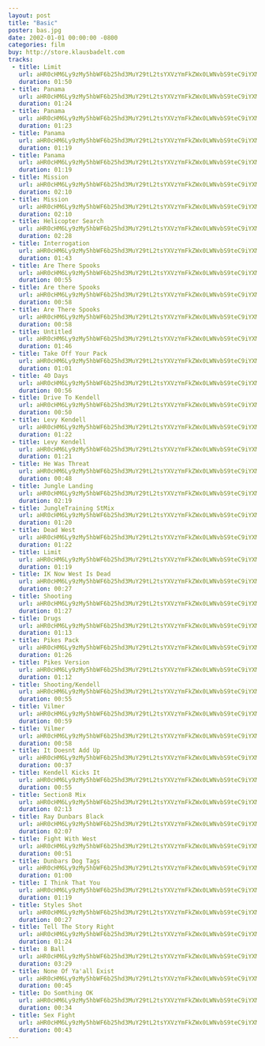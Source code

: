 ```yaml
---
layout: post
title: "Basic"
poster: bas.jpg
date: 2002-01-01 00:00:00 -0800
categories: film
buy: http://store.klausbadelt.com
tracks:
 - title: Limit
   url: aHR0cHM6Ly9zMy5hbWF6b25hd3MuY29tL2tsYXVzYmFkZWx0LWNvbS9teC9iYXMvQmFzaWMgMW0zIExpbWl0Lm1wMw==
   duration: 01:50
 - title: Panama
   url: aHR0cHM6Ly9zMy5hbWF6b25hd3MuY29tL2tsYXVzYmFkZWx0LWNvbS9teC9iYXMvMW0yQS4yIFBhbmFtYSBTdE1peC5tcDM=
   duration: 01:24
 - title: Panama
   url: aHR0cHM6Ly9zMy5hbWF6b25hd3MuY29tL2tsYXVzYmFkZWx0LWNvbS9teC9iYXMvMW0yQS4zIFBhbmFtYSBTdE1peC5tcDM=
   duration: 01:23
 - title: Panama
   url: aHR0cHM6Ly9zMy5hbWF6b25hd3MuY29tL2tsYXVzYmFkZWx0LWNvbS9teC9iYXMvMW0yQi4xIFBhbmFtYSBTdE1peC5tcDM=
   duration: 01:19
 - title: Panama
   url: aHR0cHM6Ly9zMy5hbWF6b25hd3MuY29tL2tsYXVzYmFkZWx0LWNvbS9teC9iYXMvMW0ycmV2LjFyIFBhbmFtYSBTdE1peC5tcDM=
   duration: 01:19
 - title: Mission
   url: aHR0cHM6Ly9zMy5hbWF6b25hd3MuY29tL2tsYXVzYmFkZWx0LWNvbS9teC9iYXMvMW0zLjIgTWlzc2lvbiBTdE1peC5tcDM=
   duration: 02:10
 - title: Mission
   url: aHR0cHM6Ly9zMy5hbWF6b25hd3MuY29tL2tsYXVzYmFkZWx0LWNvbS9teC9iYXMvMW0zLjIgTWlzc2lvblN0TWl4LU5PUk1fMDEubXAz
   duration: 02:10
 - title: Helicopter Search
   url: aHR0cHM6Ly9zMy5hbWF6b25hd3MuY29tL2tsYXVzYmFkZWx0LWNvbS9teC9iYXMvMW00LjMgSGVsaWNvcHRlclNlYXJjaCBTdE1peC5tcDM=
   duration: 02:28
 - title: Interrogation
   url: aHR0cHM6Ly9zMy5hbWF6b25hd3MuY29tL2tsYXVzYmFkZWx0LWNvbS9teC9iYXMvMW01LjAgSW50ZXJyb2dhdGlvbiBTdE1peC5tcDM=
   duration: 01:43
 - title: Are There Spooks
   url: aHR0cHM6Ly9zMy5hbWF6b25hd3MuY29tL2tsYXVzYmFkZWx0LWNvbS9teC9iYXMvMW02LjEgQXJlVGhlcmVTcG9va3MgU3RNaXgubXAz
   duration: 00:55
 - title: Are there Spooks
   url: aHR0cHM6Ly9zMy5hbWF6b25hd3MuY29tL2tsYXVzYmFkZWx0LWNvbS9teC9iYXMvMW02LjIgQXJlIHRoZXJlIFNwb29rcyBTdE1peC5tcDM=
   duration: 00:58
 - title: Are There Spooks
   url: aHR0cHM6Ly9zMy5hbWF6b25hd3MuY29tL2tsYXVzYmFkZWx0LWNvbS9teC9iYXMvMW02LjUgQXJlVGhlcmVTcG9va3NTdE1peC5tcDM=
   duration: 00:58
 - title: Untitled
   url: aHR0cHM6Ly9zMy5hbWF6b25hd3MuY29tL2tsYXVzYmFkZWx0LWNvbS9teC9iYXMvMW03LjEgU3RNaXgubXAz
   duration: 01:46
 - title: Take Off Your Pack
   url: aHR0cHM6Ly9zMy5hbWF6b25hd3MuY29tL2tsYXVzYmFkZWx0LWNvbS9teC9iYXMvMm0xMC4zIFRha2VPZmZZb3VyUGFjayBTdE1peC5tcDM=
   duration: 01:01
 - title: 40 Days
   url: aHR0cHM6Ly9zMy5hbWF6b25hd3MuY29tL2tsYXVzYmFkZWx0LWNvbS9teC9iYXMvMm0xMS4zIDQwRGF5cyBTdE1peC5tcDM=
   duration: 00:56
 - title: Drive To Kendell
   url: aHR0cHM6Ly9zMy5hbWF6b25hd3MuY29tL2tsYXVzYmFkZWx0LWNvbS9teC9iYXMvMm0xMi4yIERyaXZlVG9LZW5kZWxsIFN0TWl4Lm1wMw==
   duration: 00:50
 - title: Levy Kendell
   url: aHR0cHM6Ly9zMy5hbWF6b25hd3MuY29tL2tsYXVzYmFkZWx0LWNvbS9teC9iYXMvMm0xMy40IExldnlLZW5kZWxsIFN0TWl4Lm1wMw==
   duration: 01:22
 - title: Levy Kendell
   url: aHR0cHM6Ly9zMy5hbWF6b25hd3MuY29tL2tsYXVzYmFkZWx0LWNvbS9teC9iYXMvMm0xMy41IExldnlLZW5kZWxsIFN0TWl4Lm1wMw==
   duration: 01:21
 - title: He Was Threat
   url: aHR0cHM6Ly9zMy5hbWF6b25hd3MuY29tL2tsYXVzYmFkZWx0LWNvbS9teC9iYXMvMm0xNC4wICBIZVdhc1RocmVhdCBTdE1peC5tcDM=
   duration: 00:48
 - title: Jungle Landing
   url: aHR0cHM6Ly9zMy5hbWF6b25hd3MuY29tL2tsYXVzYmFkZWx0LWNvbS9teC9iYXMvMm0xNS43IEp1bmdsZUxhbmRpbmcgU3RNaXgubXAz
   duration: 02:19
 - title: JungleTraining StMix
   url: aHR0cHM6Ly9zMy5hbWF6b25hd3MuY29tL2tsYXVzYmFkZWx0LWNvbS9teC9iYXMvMm05LjQgSnVuZ2xlVHJhaW5pbmcgU3RNaXgubXAz
   duration: 01:20
 - title: Dead West
   url: aHR0cHM6Ly9zMy5hbWF6b25hd3MuY29tL2tsYXVzYmFkZWx0LWNvbS9teC9iYXMvM20xNi4yIERlYWRXZXN0IFN0TWl4Lm1wMw==
   duration: 01:22
 - title: Limit
   url: aHR0cHM6Ly9zMy5hbWF6b25hd3MuY29tL2tsYXVzYmFkZWx0LWNvbS9teC9iYXMvQmFzaWMgMW0yIExpbWl0Lm1wMw==
   duration: 01:19
 - title: IK Now West Is Dead
   url: aHR0cHM6Ly9zMy5hbWF6b25hd3MuY29tL2tsYXVzYmFkZWx0LWNvbS9teC9iYXMvM20xOCBJS05vd1dlc3RJc0RlYWQgU3RNaXgubXAz
   duration: 00:27
 - title: Shooting
   url: aHR0cHM6Ly9zMy5hbWF6b25hd3MuY29tL2tsYXVzYmFkZWx0LWNvbS9teC9iYXMvM20xOS4wIFNob290aW5nIFN0TWl4Lm1wMw==
   duration: 01:27
 - title: Drugs
   url: aHR0cHM6Ly9zMy5hbWF6b25hd3MuY29tL2tsYXVzYmFkZWx0LWNvbS9teC9iYXMvM20yMC4yIERydWdzIFN0TWl4Lm1wMw==
   duration: 01:13
 - title: Pikes Pack
   url: aHR0cHM6Ly9zMy5hbWF6b25hd3MuY29tL2tsYXVzYmFkZWx0LWNvbS9teC9iYXMvM20yMS4xIFBpa2VzUGFjayBTdE1peC5tcDM=
   duration: 01:26
 - title: Pikes Version
   url: aHR0cHM6Ly9zMy5hbWF6b25hd3MuY29tL2tsYXVzYmFkZWx0LWNvbS9teC9iYXMvM20yMi4yIFBpa2VzIFZlcnNpb24gU3RNaXgubXAz
   duration: 01:12
 - title: Shooting/Kendell
   url: aHR0cHM6Ly9zMy5hbWF6b25hd3MuY29tL2tsYXVzYmFkZWx0LWNvbS9teC9iYXMvNG0yMy4xIFNob290aW5nX0tlbmRlbGwgU3RNaXgubXAz
   duration: 00:55
 - title: Vilmer
   url: aHR0cHM6Ly9zMy5hbWF6b25hd3MuY29tL2tsYXVzYmFkZWx0LWNvbS9teC9iYXMvNG0yNC4yIFZpbG1lciBTdE1peC5tcDM=
   duration: 00:59
 - title: Vilmer
   url: aHR0cHM6Ly9zMy5hbWF6b25hd3MuY29tL2tsYXVzYmFkZWx0LWNvbS9teC9iYXMvNG0yNC40IFZpbG1lciBTdE1peC5tcDM=
   duration: 00:58
 - title: It Doesnt Add Up
   url: aHR0cHM6Ly9zMy5hbWF6b25hd3MuY29tL2tsYXVzYmFkZWx0LWNvbS9teC9iYXMvNG0yNS42IEl0RG9lc250QWRkVXAgU3RNaXgubXAz
   duration: 00:37
 - title: Kendell Kicks It
   url: aHR0cHM6Ly9zMy5hbWF6b25hd3MuY29tL2tsYXVzYmFkZWx0LWNvbS9teC9iYXMvNG0yNi4xIEtlbmRlbGxLaWNrc0l0IFN0TWl4Lm1wMw==
   duration: 00:55
 - title: Section8 Mix
   url: aHR0cHM6Ly9zMy5hbWF6b25hd3MuY29tL2tsYXVzYmFkZWx0LWNvbS9teC9iYXMvNG0yNy4xIFNlY3Rpb244IE1peC5tcDM=
   duration: 02:13
 - title: Ray Dunbars Black
   url: aHR0cHM6Ly9zMy5hbWF6b25hd3MuY29tL2tsYXVzYmFkZWx0LWNvbS9teC9iYXMvNG0yOS4yIFJheUR1bmJhcnNCbGFjayBTdE1peC5tcDM=
   duration: 02:07
 - title: Fight With West
   url: aHR0cHM6Ly9zMy5hbWF6b25hd3MuY29tL2tsYXVzYmFkZWx0LWNvbS9teC9iYXMvNW0zMC4wIEZpZ2h0V2l0aFdlc3QgU3RNaXgubXAz
   duration: 00:51
 - title: Dunbars Dog Tags
   url: aHR0cHM6Ly9zMy5hbWF6b25hd3MuY29tL2tsYXVzYmFkZWx0LWNvbS9teC9iYXMvNW0zMi4xIER1bmJhcnNEb2dUYWdzIFN0TWl4Lm1wMw==
   duration: 01:00
 - title: I Think That You
   url: aHR0cHM6Ly9zMy5hbWF6b25hd3MuY29tL2tsYXVzYmFkZWx0LWNvbS9teC9iYXMvNW0zMy4wIElUaGlua1RoYXRZb3UgU3RNaXgubXAz
   duration: 01:19
 - title: Styles Shot
   url: aHR0cHM6Ly9zMy5hbWF6b25hd3MuY29tL2tsYXVzYmFkZWx0LWNvbS9teC9iYXMvNW0zNC4wIFN0eWxlc1Nob3QgU3RNaXgubXAz
   duration: 00:27
 - title: Tell The Story Right
   url: aHR0cHM6Ly9zMy5hbWF6b25hd3MuY29tL2tsYXVzYmFkZWx0LWNvbS9teC9iYXMvNW0zNS4yIFRlbGxUaGVTdG9yeVJpZ2h0IFN0TWl4Lm1wMw==
   duration: 01:24
 - title: 8 Ball
   url: aHR0cHM6Ly9zMy5hbWF6b25hd3MuY29tL2tsYXVzYmFkZWx0LWNvbS9teC9iYXMvNW0zNi4yIDhCYWxsIFN0TWl4Lm1wMw==
   duration: 03:29
 - title: None Of Ya'all Exist
   url: aHR0cHM6Ly9zMy5hbWF6b25hd3MuY29tL2tsYXVzYmFkZWx0LWNvbS9teC9iYXMvNW0zOC4xIE5vbmVPZllhJ2FsbEV4aXN0IFN0TWl4Lm1wMw==
   duration: 00:45
 - title: Do Somthing OK
   url: aHR0cHM6Ly9zMy5hbWF6b25hd3MuY29tL2tsYXVzYmFkZWx0LWNvbS9teC9iYXMvM20xNy4xIERvU29tdGhpbmdPSyBTdE1peC5tcDM=
   duration: 00:34
 - title: Sex Fight
   url: aHR0cHM6Ly9zMy5hbWF6b25hd3MuY29tL2tsYXVzYmFkZWx0LWNvbS9teC9iYXMvMDggNG0yOC4wIFNleEZpZ2h0IFN0TWl4Lm1wMw==
   duration: 00:43
---
```

